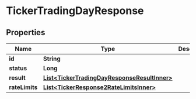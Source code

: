 

# TickerTradingDayResponse


## Properties

| Name | Type | Description | Notes |
|------------ | ------------- | ------------- | -------------|
|**id** | **String** |  |  [optional] |
|**status** | **Long** |  |  [optional] |
|**result** | [**List&lt;TickerTradingDayResponseResultInner&gt;**](TickerTradingDayResponseResultInner.md) |  |  [optional] |
|**rateLimits** | [**List&lt;TickerResponse2RateLimitsInner&gt;**](TickerResponse2RateLimitsInner.md) |  |  [optional] |



